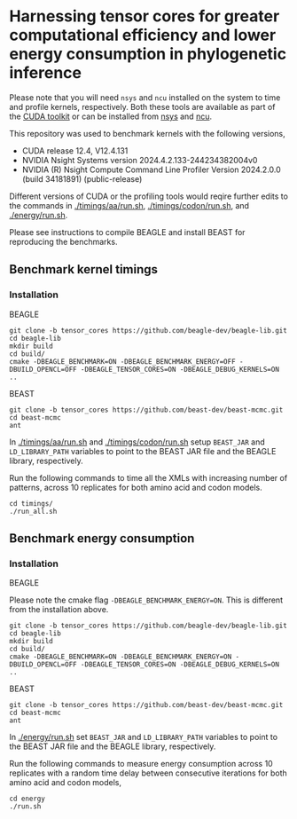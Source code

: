 # Harnessing tensor cores for greater computational efficiency and lower energy consumption in phylogenetic inference

Please note that you will need `nsys` and `ncu` installed on the system to time and profile kernels, respectively. Both these tools are available as part of the [CUDA toolkit](https://developer.nvidia.com/cuda-toolkit) or can be installed from [nsys](https://developer.nvidia.com/nsight-systems) and [ncu](https://developer.nvidia.com/nsight-compute).

This repository was used to benchmark kernels with the following versions,

* CUDA release 12.4, V12.4.131
* NVIDIA Nsight Systems version 2024.4.2.133-244234382004v0
* NVIDIA (R) Nsight Compute Command Line Profiler Version 2024.2.0.0 (build 34181891) (public-release)

Different versions of CUDA or the profiling tools would reqire further edits to the commands in [./timings/aa/run.sh](./timings/aa/run.sh), [./timings/codon/run.sh](./timings/codon/run.sh), and [./energy/run.sh](./energy/run.sh). 

Please see instructions to compile BEAGLE and install BEAST for reproducing the benchmarks.

## Benchmark kernel timings

### Installation 

BEAGLE
```
git clone -b tensor_cores https://github.com/beagle-dev/beagle-lib.git
cd beagle-lib
mkdir build
cd build/
cmake -DBEAGLE_BENCHMARK=ON -DBEAGLE_BENCHMARK_ENERGY=OFF -DBUILD_OPENCL=OFF -DBEAGLE_TENSOR_CORES=ON -DBEAGLE_DEBUG_KERNELS=ON ..
```

BEAST
```
git clone -b tensor_cores https://github.com/beast-dev/beast-mcmc.git
cd beast-mcmc
ant
```

In [./timings/aa/run.sh](./timings/aa/run.sh) and [./timings/codon/run.sh](./timings/codon/run.sh) setup `BEAST_JAR` and `LD_LIBRARY_PATH` variables to point to the BEAST JAR file and the BEAGLE library, respectively.

Run the following commands to time all the XMLs with increasing number of patterns, across 10 replicates for both amino acid and codon models.

```
cd timings/
./run_all.sh
```

## Benchmark energy consumption

### Installation

BEAGLE

Please note the cmake flag `-DBEAGLE_BENCHMARK_ENERGY=ON`. This is different from the installation above.

```
git clone -b tensor_cores https://github.com/beagle-dev/beagle-lib.git
cd beagle-lib
mkdir build
cd build/
cmake -DBEAGLE_BENCHMARK=ON -DBEAGLE_BENCHMARK_ENERGY=ON -DBUILD_OPENCL=OFF -DBEAGLE_TENSOR_CORES=ON -DBEAGLE_DEBUG_KERNELS=ON ..
```

BEAST
```
git clone -b tensor_cores https://github.com/beast-dev/beast-mcmc.git
cd beast-mcmc
ant
```

In [./energy/run.sh](./energy/run.sh) set `BEAST_JAR` and `LD_LIBRARY_PATH` variables to point to the BEAST JAR file and the BEAGLE library, respectively.

Run the following commands to measure energy consumption across 10 replicates with a random time delay between consecutive iterations for both amino acid and codon models,

```
cd energy
./run.sh
```

